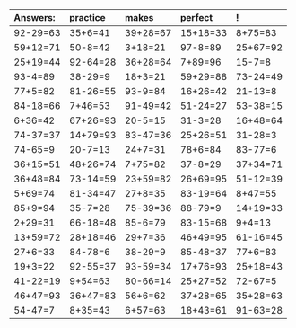 | Answers: | practice | makes | perfect | ! |
| :--- | :--- | :--- | :--- | :--- |
| 92-29=63 | 35+6=41 | 39+28=67 | 15+18=33 | 8+75=83 | 
| 59+12=71 | 50-8=42 | 3+18=21 | 97-8=89 | 25+67=92 | 
| 25+19=44 | 92-64=28 | 36+28=64 | 7+89=96 | 15-7=8 | 
| 93-4=89 | 38-29=9 | 18+3=21 | 59+29=88 | 73-24=49 | 
| 77+5=82 | 81-26=55 | 93-9=84 | 16+26=42 | 21-13=8 | 
| 84-18=66 | 7+46=53 | 91-49=42 | 51-24=27 | 53-38=15 | 
| 6+36=42 | 67+26=93 | 20-5=15 | 31-3=28 | 16+48=64 | 
| 74-37=37 | 14+79=93 | 83-47=36 | 25+26=51 | 31-28=3 | 
| 74-65=9 | 20-7=13 | 24+7=31 | 78+6=84 | 83-77=6 | 
| 36+15=51 | 48+26=74 | 7+75=82 | 37-8=29 | 37+34=71 | 
| 36+48=84 | 73-14=59 | 23+59=82 | 26+69=95 | 51-12=39 | 
| 5+69=74 | 81-34=47 | 27+8=35 | 83-19=64 | 8+47=55 | 
| 85+9=94 | 35-7=28 | 75-39=36 | 88-79=9 | 14+19=33 | 
| 2+29=31 | 66-18=48 | 85-6=79 | 83-15=68 | 9+4=13 | 
| 13+59=72 | 28+18=46 | 29+7=36 | 46+49=95 | 61-16=45 | 
| 27+6=33 | 84-78=6 | 38-29=9 | 85-48=37 | 77+6=83 | 
| 19+3=22 | 92-55=37 | 93-59=34 | 17+76=93 | 25+18=43 | 
| 41-22=19 | 9+54=63 | 80-66=14 | 25+27=52 | 72-67=5 | 
| 46+47=93 | 36+47=83 | 56+6=62 | 37+28=65 | 35+28=63 | 
| 54-47=7 | 8+35=43 | 6+57=63 | 18+43=61 | 91-63=28 | 
